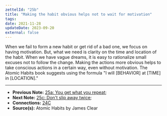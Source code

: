 ```yaml
---
zettelId: "25b"
title: "Making the habit obvious helps not to wait for motivation"
tags:
date: 2021-11-28
updateDate: 2023-09-20
external: false
---
```


When we fail to form a new habit or get rid of a bad one, we focus on having motivation. But, what we need is clarity on the time and location of the habit. When we have vague dreams, it is easy to rationalize small excuses not to follow the change. Making the actions more obvious helps to take conscious actions in a certain way, even without motivation. The Atomic Habits book suggests using the formula "I will [BEHAVIOR] at [TIME] in [LOCATION]."

---

- **Previous Note:** [25a: You get what you repeat](/notes/25a/);
- **Next Note:** [25c: Don't slip away twice](/notes/25c/);
- **Connections:** [24C](/notes/24c/)
- **Source(s):** Atomic Habits by James Clear
